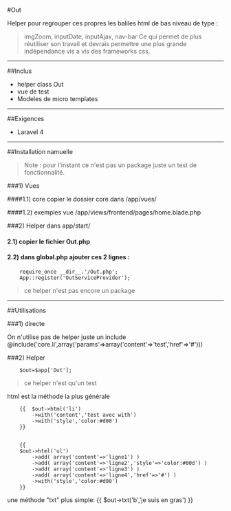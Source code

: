 #Out

Helper pour regrouper ces propres les baliles html de bas niveau de type :
> imgZoom, inputDate, inputAjax, nav-bar
Ce qui permet de plus réutiliser son travail et devrais permettre une plus grande indépendance vis a vis des frameworks css.


-----

##Inclus

* helper class Out
* vue de test
* Modeles de micro templates


-----

##Exigences
- Laravel 4

-----

##Installation namuelle

>Note : pour l'instant ce n'est pas un package juste un test de fonctionnalité.



###1) Vues


####1.1) core
 copier le dossier core dans /app/vues/

####1.2) exemples
 vue /app/views/frontend/pages/home.blade.php
    
###2) Helper
 dans app/start/
 
#### 2.1) copier le fichier Out.php
#### 2.2) dans global.php ajouter ces 2 lignes :
        require_once __dir__.'/Out.php';
        App::register('OutServiceProvider');
>ce helper n'est pas encore un package
    

-----

##Utilisations

###1) directe

On n'utilise pas de helper juste un include
        @include('core.li',array('params'=>array('content'=>'test','href'=>'#')))


###2) Helper

        $out=$app['Out'];
>ce helper n'est qu'un test

html est la méthode la plus générale

        {{	$out->html('li')
			->with('content','test avec with')
			->with('style','color:#d00')
        }}


        {{
		$out->html('ul')
			->add( array('content'=>'ligne1') )
			->add( array('content'=>'ligne2','style'=>'color:#00d') )
			->add( array('content'=>'ligne3') )
			->add( array('content'=>'ligne4','href'=>'#') )
			->with('style','color:#d00')	
        }}

une méthode "txt" plus simple:
        {{ $out->txt('b','je suis en gras') }}